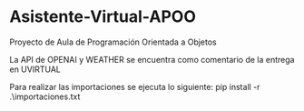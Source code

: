 # Asistente-Virtual-APOO
Proyecto de Aula de Programación Orientada a Objetos

La API de OPENAI y WEATHER se encuentra como comentario de la entrega en UVIRTUAL

Para realizar las importaciones se ejecuta lo siguiente: pip install -r .\importaciones.txt

